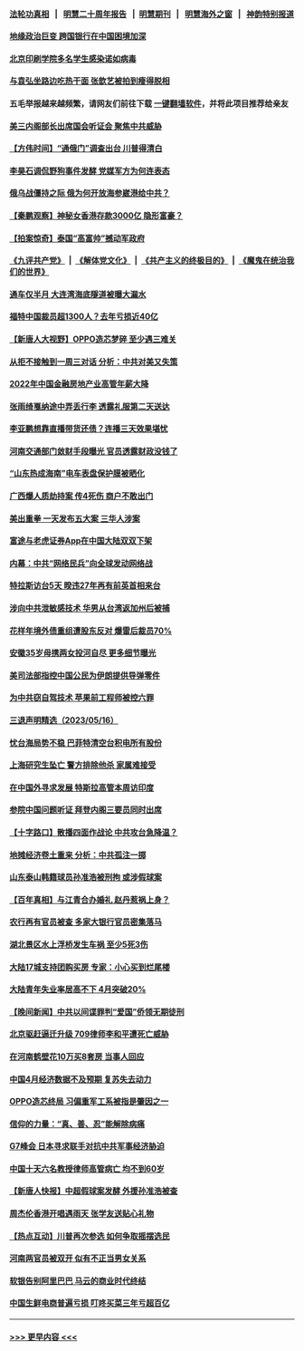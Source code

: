 #### [法轮功真相](https://github.com/gfw-breaker/truth/blob/master/README.md?t=0) &nbsp;&nbsp;|&nbsp;&nbsp; [明慧二十周年报告](https://github.com/gfw-breaker/mh-reports/blob/master/README.md?t=0) &nbsp;&nbsp;|&nbsp;&nbsp;[明慧期刊](https://github.com/gfw-breaker/mh-qikan) &nbsp;&nbsp;|&nbsp;&nbsp; [明慧海外之窗](https://github.com/gfw-breaker/mh-news/blob/master/README.md?t=0) &nbsp;&nbsp;|&nbsp;&nbsp; [神韵特别报道](https://github.com/gfw-breaker/mh-news/blob/master/shenyun.md?t=0)
#### [地缘政治巨变 跨国银行在中国困境加深](../pages/nsc413/n13998642.md?t=05171543) 
#### [北京印刷学院多名学生感染诺如病毒](../pages/nsc413/n13998633.md?t=05171543) 
#### [与袁弘坐路边吃热干面 张歆艺被拍到瘦得脱相](../pages/nsc413/n13998430.md?t=05171543) 
#### 五毛举报越来越频繁，请网友们前往下载 [一键翻墙软件](https://github.com/gfw-breaker/ssr-accounts)，并将此项目推荐给亲友
#### [美三内阁部长出席国会听证会 聚焦中共威胁](../pages/nsc413/n13998498.md?t=05171543) 
#### [【方伟时间】“通俄门”调查出台 川普得清白](../pages/nsc413/n13998481.md?t=05171543) 
#### [李昊石调侃野狗事件发酵 党媒军方为何连表态](../pages/nsc413/n13998499.md?t=05171543) 
#### [俄乌战僵持之际 俄为何开放海参崴港给中共？](../pages/nsc413/n13998109.md?t=05171543) 
#### [【秦鹏观察】神秘女香港存款3000亿 隐形富豪？](../pages/nsc413/n13998472.md?t=05171543) 
#### [【拍案惊奇】泰国“高富帅”撼动军政府](../pages/nsc413/n13998434.md?t=05171543) 
#### [《九评共产党》](https://github.com/begood0513/9ping.md/blob/master/README.md) &nbsp;|&nbsp; [《解体党文化》](../../../../jtdwh.md/blob/master/README.md)  &nbsp;|&nbsp; [《共产主义的终极目的》](../../../../gczydzjmd.md/blob/master/README.md) &nbsp;|&nbsp; [《魔鬼在统治我们的世界》](../../../../mgztzwmdsj.md/blob/master/README.md) 
#### [通车仅半月 大连湾海底隧道被曝大漏水](../pages/nsc413/n13998395.md?t=05171543) 
#### [福特中国裁员超1300人？去年亏损近40亿](../pages/nsc413/n13998435.md?t=05171543) 
#### [【新唐人大视野】OPPO造芯梦碎 至少遇三难关](../pages/nsc413/n13998213.md?t=05171543) 
#### [从拒不接触到一周三对话 分析：中共对美又失策](../pages/nsc413/n13988279.md?t=05171543) 
#### [2022年中国金融房地产业高管年薪大降](../pages/nsc413/n13998296.md?t=05171543) 
#### [张雨绮戛纳途中弄丢行李 透露礼服第二天送达](../pages/nsc413/n13998384.md?t=05171543) 
#### [李亚鹏想靠直播带货还债？连播三天效果堪忧](../pages/nsc413/n13998337.md?t=05171543) 
#### [河南交通部门敛财手段曝光 官员透露财政没钱了](../pages/nsc413/n13998389.md?t=05171543) 
#### [“山东热成海南”电车表盘保护膜被晒化](../pages/nsc413/n13998342.md?t=05171543) 
#### [广西爆人质劫持案 传4死伤 商户不敢出门](../pages/nsc413/n13998283.md?t=05171543) 
#### [美出重拳 一天发布五大案 三华人涉案](../pages/nsc413/n13998350.md?t=05171543) 
#### [富途与老虎证券App在中国大陆双双下架](../pages/nsc413/n13998258.md?t=05171543) 
#### [内幕：中共“网络民兵”向全球发动网络战](../pages/nsc413/n13997555.md?t=05171543) 
#### [特拉斯访台5天 暌违27年再有前英首相来台](../pages/nsc413/n13998148.md?t=05171543) 
#### [涉向中共泄敏感技术 华男从台湾返加州后被捕](../pages/nsc413/n13998300.md?t=05171543) 
#### [花样年境外债重组遭股东反对 爆雷后裁员70%](../pages/nsc413/n13998243.md?t=05171543) 
#### [安徽35岁母携两女投河自尽 更多细节曝光](../pages/nsc413/n13998266.md?t=05171543) 
#### [美司法部指控中国公民为伊朗提供导弹零件](../pages/nsc413/n13998292.md?t=05171543) 
#### [为中共窃自驾技术 苹果前工程师被控六罪](../pages/nsc413/n13998287.md?t=05171543) 
#### [三退声明精选（2023/05/16）](../pages/nsc413/n13998285.md?t=05171543) 
#### [忧台海局势不稳 巴菲特清空台积电所有股份](../pages/nsc413/n13998249.md?t=05171543) 
#### [上海研究生坠亡 警方排除他杀 家属难接受](../pages/nsc413/n13998204.md?t=05171543) 
#### [在中国外寻求发展 特斯拉高管本周访印度](../pages/nsc413/n13998252.md?t=05171543) 
#### [参院中国问题听证 拜登内阁三要员同时出席](../pages/nsc413/n13998154.md?t=05171543) 
#### [【十字路口】散播四面作战论 中共攻台急降温？](../pages/nsc413/n13998217.md?t=05171543) 
#### [地摊经济卷土重来 分析：中共孤注一掷](../pages/nsc413/n13998101.md?t=05171543) 
#### [山东泰山韩籍球员孙准浩被刑拘 或涉假球案](../pages/nsc413/n13998018.md?t=05171543) 
#### [【百年真相】与江青合办婚礼 赵丹惹祸上身？](../pages/nsc413/n13997574.md?t=05171543) 
#### [农行再有官员被查 多家大银行官员密集落马](../pages/nsc413/n13998108.md?t=05171543) 
#### [湖北景区水上浮桥发生车祸  至少5死3伤](../pages/nsc413/n13998074.md?t=05171543) 
#### [大陆17城支持团购买房 专家：小心买到烂尾楼](../pages/nsc413/n13998024.md?t=05171543) 
#### [大陆青年失业率居高不下 4月突破20%](../pages/nsc413/n13998023.md?t=05171543) 
#### [【晚间新闻】中共以间谍罪判“爱国”侨领无期徒刑](../pages/nsc413/n13998014.md?t=05171543) 
#### [北京驱赶逼迁升级 709律师李和平遭死亡威胁](../pages/nsc413/n13997919.md?t=05171543) 
#### [在河南鹤壁花10万买8套房 当事人回应](../pages/nsc413/n13997911.md?t=05171543) 
#### [中国4月经济数据不及预期 复苏失去动力](../pages/nsc413/n13997904.md?t=05171543) 
#### [OPPO造芯终局 习偏重军工系被指是肇因之一](../pages/nsc413/n13997811.md?t=05171543) 
#### [信仰的力量：“真、善、忍”能解除病痛](../pages/nsc413/n13997788.md?t=05171543) 
#### [G7峰会 日本寻求联手对抗中共军事经济胁迫](../pages/nsc413/n13997863.md?t=05171543) 
#### [中国十天六名教授律师高管病亡 均不到60岁](../pages/nsc413/n13997864.md?t=05171543) 
#### [【新唐人快报】中超假球案发酵 外援孙准浩被查](../pages/nsc413/n13997779.md?t=05171543) 
#### [周杰伦香港开唱遇雨天 张学友送贴心礼物](../pages/nsc413/n13997729.md?t=05171543) 
#### [【热点互动】川普再次参选 如何争取摇摆选民](../pages/nsc413/n13997773.md?t=05171543) 
#### [河南两官员被双开 似有不正当男女关系](../pages/nsc413/n13997756.md?t=05171543) 
#### [软银告别阿里巴巴 马云的商业时代终结](../pages/nsc413/n13997714.md?t=05171543) 
#### [中国生鲜电商普遍亏损 叮咚买菜三年亏超百亿](../pages/nsc413/n13997749.md?t=05171543) 

----
#### [ >>> 更早内容 <<< ](../indexes/nsc413-earlier.md)
